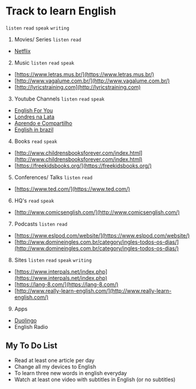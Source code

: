 # Track to learn English

`listen` `read` `speak` `writing`

1. Movies/ Series `listen` `read`
  - [Netflix](https://www.netflix.com/br/)

2. Music `listen` `read` `speak`
  - [https://www.letras.mus.br/](https://www.letras.mus.br/)
  - [http://www.vagalume.com.br/](http://www.vagalume.com.br/)
  - [http://lyricstraining.com](http://lyricstraining.com)

3. Youtube Channels `listen` `read` `speak`
  - [English For You](https://www.youtube.com/watch?v=IeaadwctbD4&list=PLAie3YzOYRmley8mMYy1s9XuZYVxW1Ot7)
  - [Londres na Lata](https://www.youtube.com/channel/UCqBxQUhcaxPKGHT-ftjwFqw)
  - [Aprendo e Compartilho](https://www.youtube.com/user/davifreitasweb)
  - [English in brazil](https://www.youtube.com/channel/UCcNm9fM9V5wf-0PZVmkM08g)

4. Books `read` `speak`
  - [http://www.childrensbooksforever.com/index.html](http://www.childrensbooksforever.com/index.html)
  - [https://freekidsbooks.org/](https://freekidsbooks.org/) 

5. Conferences/ Talks `listen` `read`
  - [https://www.ted.com/](https://www.ted.com/)

6. HQ's `read` `speak`
  - [http://www.comicsenglish.com/](http://www.comicsenglish.com/)

7. Podcasts `listen` `read`
  - [https://www.eslpod.com/website/](https://www.eslpod.com/website/)
  - [http://www.domineingles.com.br/category/ingles-todos-os-dias/](http://www.domineingles.com.br/category/ingles-todos-os-dias/)

8. Sites `listen` `read` `speak` `writing`
  - [https://www.interpals.net/index.php](https://www.interpals.net/index.php)
  - [https://lang-8.com/](https://lang-8.com/)
  - [http://www.really-learn-english.com/](http://www.really-learn-english.com/)

9. Apps
  - [Duolingo](https://www.duolingo.com/)
  - English Radio

## My To Do List
- Read at least one article per day
- Change all my devices to English 
- To learn three new words in english everyday
- Watch at least one video with subtitles in English (or no subtitles)
